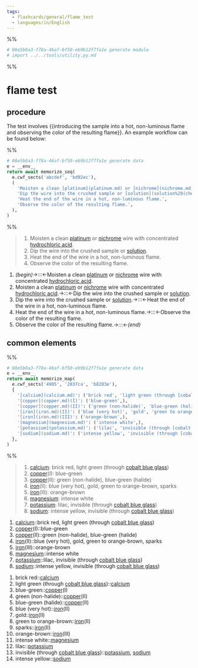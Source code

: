 ```yaml
---
tags:
  - flashcards/general/flame_test
  - languages/in/English
---
```


%%
```Python
# 08e5b0a3-f78a-46af-bf50-eb9b12f7fa1e generate module
# import ../../tools/utility.py.md
```
%%

# flame test

## procedure

The test involves {{introducing the sample into a hot, non-luminous flame and observing the color of the resulting flame}}. An example workflow can be found below: <!--SR:!2025-08-25,616,290-->

%%
```Python
# 08e5b0a3-f78a-46af-bf50-eb9b12f7fa1e generate data
e = __env__
return await memorize_seq(
  e.cwf_sects('abcdef', 'bd92ec'),
  (
    'Moisten a clean [platinum](platinum.md) or [nichrome](nichrome.md) wire with concentrated [hydrochloric acid](hydrochloric%20acid.md).',
    'Dip the wire into the crushed sample or [solution](solution%20(chemistry).md).',
    'Heat the end of the wire in a hot, non-luminous flame.',
    'Observe the color of the resulting flame.',
  ),
)
```
%%

<!--08e5b0a3-f78a-46af-bf50-eb9b12f7fa1e generate section="abcdef"--><!-- The following content is generated at 2023-04-01T22:38:27.910087+08:00. Any edits will be overridden! -->

> 1. Moisten a clean [platinum](platinum.md) or [nichrome](nichrome.md) wire with concentrated [hydrochloric acid](hydrochloric%20acid.md).
> 2. Dip the wire into the crushed sample or [solution](solution%20(chemistry).md).
> 3. Heat the end of the wire in a hot, non-luminous flame.
> 4. Observe the color of the resulting flame.

<!--/08e5b0a3-f78a-46af-bf50-eb9b12f7fa1e-->

<!--08e5b0a3-f78a-46af-bf50-eb9b12f7fa1e generate section="bd92ec"--><!-- The following content is generated at 2023-04-01T22:38:27.940006+08:00. Any edits will be overridden! -->

1. _(begin)_→:::←Moisten a clean [platinum](platinum.md) or [nichrome](nichrome.md) wire with concentrated [hydrochloric acid](hydrochloric%20acid.md). <!--SR:!2024-07-01,296,270!2024-04-12,292,330-->
2. Moisten a clean [platinum](platinum.md) or [nichrome](nichrome.md) wire with concentrated [hydrochloric acid](hydrochloric%20acid.md).→:::←Dip the wire into the crushed sample or [solution](solution%20(chemistry).md). <!--SR:!2024-08-15,358,290!2024-08-08,354,290-->
3. Dip the wire into the crushed sample or [solution](solution%20(chemistry).md).→:::←Heat the end of the wire in a hot, non-luminous flame. <!--SR:!2024-08-13,357,290!2025-01-07,473,310-->
4. Heat the end of the wire in a hot, non-luminous flame.→:::←Observe the color of the resulting flame. <!--SR:!2024-04-11,291,330!2025-07-06,616,310-->
5. Observe the color of the resulting flame.→:::←_(end)_ <!--SR:!2024-04-20,298,330!2024-01-11,214,310-->

<!--/08e5b0a3-f78a-46af-bf50-eb9b12f7fa1e-->

## common elements

%%
```Python
# 08e5b0a3-f78a-46af-bf50-eb9b12f7fa1e generate data
e = __env__
return await memorize_map(
  e.cwf_sects('4905', '2837ca', 'b8283e'),
  {
    '[calcium](calcium.md)': ('brick red', 'light green (through [cobalt blue glass](cobalt%20glass.md))',),
    '[copper](copper.md)(I)': ('blue-green',),
    '[copper](copper.md)(II)': ('green (non-halide)', 'blue-green (halide)',),
    '[iron](iron.md)(II)': ('blue (very hot)', 'gold', 'green to orange-brown', 'sparks'),
    '[iron](iron.md)(III)': ('orange-brown',),
    '[magnesium](magnesium.md)': ('intense white',),
    '[potassium](potassium.md)': ('lilac', 'invisible (through [cobalt blue glass](cobalt%20glass.md))',),
    '[sodium](sodium.md)': ('intense yellow', 'invisible (through [cobalt blue glass](cobalt%20glass.md))',),
  },
)
```
%%

<!--08e5b0a3-f78a-46af-bf50-eb9b12f7fa1e generate section="4905"--><!-- The following content is generated at 2023-04-23T13:13:45.557923+08:00. Any edits will be overridden! -->

> 1. [calcium](calcium.md): brick red, light green (through [cobalt blue glass](cobalt%20glass.md))
> 2. [copper](copper.md)(I): blue-green
> 3. [copper](copper.md)(II): green (non-halide), blue-green (halide)
> 4. [iron](iron.md)(II): blue (very hot), gold, green to orange-brown, sparks
> 5. [iron](iron.md)(III): orange-brown
> 6. [magnesium](magnesium.md): intense white
> 7. [potassium](potassium.md): lilac, invisible (through [cobalt blue glass](cobalt%20glass.md))
> 8. [sodium](sodium.md): intense yellow, invisible (through [cobalt blue glass](cobalt%20glass.md))

<!--/08e5b0a3-f78a-46af-bf50-eb9b12f7fa1e-->

<!--08e5b0a3-f78a-46af-bf50-eb9b12f7fa1e generate section="2837ca"--><!-- The following content is generated at 2023-04-23T13:13:45.541144+08:00. Any edits will be overridden! -->

1. [calcium](calcium.md)::brick red, light green (through [cobalt blue glass](cobalt%20glass.md)) <!--SR:!2024-02-21,58,190-->
2. [copper](copper.md)(I)::blue-green <!--SR:!2024-01-08,100,190-->
3. [copper](copper.md)(II)::green (non-halide), blue-green (halide) <!--SR:!2024-04-14,172,210-->
4. [iron](iron.md)(II)::blue (very hot), gold, green to orange-brown, sparks <!--SR:!2024-01-28,91,210-->
5. [iron](iron.md)(III)::orange-brown <!--SR:!2024-02-09,53,230-->
6. [magnesium](magnesium.md)::intense white <!--SR:!2024-01-21,73,270-->
7. [potassium](potassium.md)::lilac, invisible (through [cobalt blue glass](cobalt%20glass.md)) <!--SR:!2024-01-20,42,190-->
8. [sodium](sodium.md)::intense yellow, invisible (through [cobalt blue glass](cobalt%20glass.md)) <!--SR:!2024-01-31,98,190-->

<!--/08e5b0a3-f78a-46af-bf50-eb9b12f7fa1e-->

<!--08e5b0a3-f78a-46af-bf50-eb9b12f7fa1e generate section="b8283e"--><!-- The following content is generated at 2023-04-23T13:13:45.573910+08:00. Any edits will be overridden! -->

1. brick red::[calcium](calcium.md) <!--SR:!2024-02-15,241,310-->
2. light green (through [cobalt blue glass](cobalt%20glass.md))::[calcium](calcium.md) <!--SR:!2024-01-23,180,250-->
3. blue-green::[copper](copper.md)(I) <!--SR:!2024-05-09,216,270-->
4. green (non-halide)::[copper](copper.md)(II) <!--SR:!2024-02-13,203,270-->
5. blue-green (halide)::[copper](copper.md)(II) <!--SR:!2024-08-01,352,290-->
6. blue (very hot)::[iron](iron.md)(II) <!--SR:!2024-10-19,406,290-->
7. gold::[iron](iron.md)(II) <!--SR:!2024-10-22,420,310-->
8. green to orange-brown::[iron](iron.md)(II) <!--SR:!2025-04-21,526,310-->
9. sparks::[iron](iron.md)(II) <!--SR:!2024-09-21,388,290-->
10. orange-brown::[iron](iron.md)(III) <!--SR:!2024-10-08,374,290-->
11. intense white::[magnesium](magnesium.md) <!--SR:!2024-12-08,362,250-->
12. lilac::[potassium](potassium.md) <!--SR:!2025-04-16,539,310-->
13. invisible (through [cobalt blue glass](cobalt%20glass.md))::[potassium](potassium.md), [sodium](sodium.md) <!--SR:!2024-01-20,173,250-->
14. intense yellow::[sodium](sodium.md) <!--SR:!2025-02-10,451,290-->

<!--/08e5b0a3-f78a-46af-bf50-eb9b12f7fa1e-->
